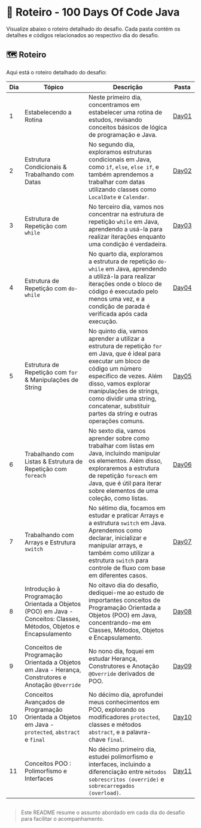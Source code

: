 # 📌 Roteiro - 100 Days Of  Code Java

Visualize abaixo o roteiro detalhado do desafio. Cada pasta contém os detalhes e códigos relacionados ao respectivo dia do desafio.

## 🗺️ Roteiro
Aqui está o roteiro detalhado do desafio:

| Dia   | Tópico                                           | Descrição                                      | Pasta                     |
|-------|--------------------------------------------------|-----------------------------------------------|---------------------------|
|   1   | Estabelecendo a Rotina                           | Neste primeiro dia, concentramos em estabelecer uma rotina de estudos, revisando conceitos básicos de lógica de programação e Java. | [Day01](./Day01)  |
|   2   | Estrutura Condicionais & Trabalhando com Datas   | No segundo dia, exploramos estruturas condicionais em Java, como `if`, `else`, `else if`, e também aprendemos a trabalhar com datas utilizando classes como `LocalDate` e `Calendar`. | [Day02](./Day02)  |
|   3   | Estrutura de Repetição com `while`               | No terceiro dia, vamos nos concentrar na estrutura de repetição `while` em Java, aprendendo a usá-la para realizar iterações enquanto uma condição é verdadeira. | [Day03](./Day03)  |
|   4   | Estrutura de Repetição com `do-while`            | No quarto dia, exploramos a estrutura de repetição `do-while` em Java, aprendendo a utilizá-la para realizar iterações onde o bloco de código é executado pelo menos uma vez, e a condição de parada é verificada após cada execução. | [Day04](./Day04)  |
|   5   | Estrutura de Repetição com `for` & Manipulações de String               | No quinto dia, vamos aprender a utilizar a estrutura de repetição `for` em Java, que é ideal para executar um bloco de código um número específico de vezes. Além disso, vamos explorar manipulações de strings, como dividir uma string, concatenar, substituir partes da string e outras operações comuns. | [Day05](./Day05)  |
|   6   | Trabalhando com Listas & Estrutura de Repetição com `foreach` | No sexto dia, vamos aprender sobre como trabalhar com listas em Java, incluindo manipular os elementos. Além disso, exploraremos a estrutura de repetição `foreach` em Java, que é útil para iterar sobre elementos de uma coleção, como listas. | [Day06](./Day06) |
|   7   | Trabalhando com Arrays e Estrutura `switch`      | No sétimo dia, focamos em estudar e praticar Arrays e a estrutura `switch` em Java. Aprendemos como declarar, inicializar e manipular arrays, e também como utilizar a estrutura `switch` para controle de fluxo com base em diferentes casos. | [Day07](./Day07)  |
|   8   | Introdução à Programação Orientada a Objetos (POO) em Java - Conceitos: Classes, Métodos, Objetos e Encapsulamento | No oitavo dia do desafio, dediquei-me ao estudo de importantes conceitos de Programação Orientada a Objetos (POO) em Java, concentrando-me em Classes, Métodos, Objetos e Encapsulamento. | [Day08](./Day08)  |
|   9   | Conceitos de Programação Orientada a Objetos em Java - Herança, Construtores e Anotação `@Override` | No nono dia, foquei em estudar Herança, Construtores e Anotação `@Override` derivados de POO. | [Day09](./Day09)  |
|  10   | Conceitos Avançados de Programação Orientada a Objetos em Java - `protected`, `abstract` e `final` | No décimo dia, aprofundei meus conhecimentos em POO, explorando os modificadores `protected`, classes e métodos `abstract`, e a palavra-chave `final`. | [Day10](./Day10)  |
|  11   | Conceitos POO : Polimorfismo e Interfaces        | No décimo primeiro dia, estudei polimorfismo e interfaces, incluindo a diferenciação entre `métodos sobrescritos (override)` e `sobrecarregados (overload)`. | [Day11](./Day11)  |


##

> Este README resume o assunto abordado em cada dia do desafio para facilitar o acompanhamento.

